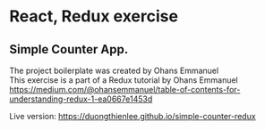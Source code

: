 # React, Redux exercise
## Simple Counter App.
The project boilerplate was created by Ohans Emmanuel </br>
This exercise is a part of a Redux tutorial by Ohans Emmanuel
https://medium.com/@ohansemmanuel/table-of-contents-for-understanding-redux-1-ea0667e1453d

Live version: https://duongthienlee.github.io/simple-counter-redux

